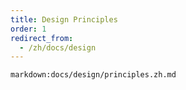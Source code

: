 ```yaml
---
title: Design Principles
order: 1
redirect_from:
  - /zh/docs/design
---
```


`markdown:docs/design/principles.zh.md`